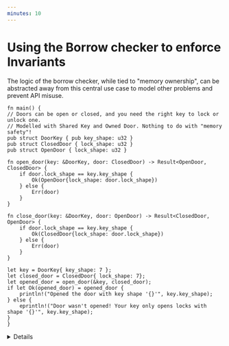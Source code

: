 ```yaml
---
minutes: 10
---
```


# Using the Borrow checker to enforce Invariants

The logic of the borrow checker, while tied to "memory ownership", can be abstracted away from this central use case to model other problems and prevent API misuse.

```rust,editable
fn main() {
// Doors can be open or closed, and you need the right key to lock or unlock one.
// Modelled with Shared Key and Owned Door. Nothing to do with "memory safety"!
pub struct DoorKey { pub key_shape: u32 }
pub struct ClosedDoor { lock_shape: u32 }
pub struct OpenDoor { lock_shape: u32 }

fn open_door(key: &DoorKey, door: ClosedDoor) -> Result<OpenDoor, ClosedDoor> {
    if door.lock_shape == key.key_shape {
        Ok(OpenDoor{lock_shape: door.lock_shape})
    } else {
        Err(door)
    }
}

fn close_door(key: &DoorKey, door: OpenDoor) -> Result<ClosedDoor, OpenDoor> {
    if door.lock_shape == key.key_shape {
        Ok(ClosedDoor{lock_shape: door.lock_shape})
    } else {
        Err(door)
    }
}

let key = DoorKey{ key_shape: 7 };
let closed_door = ClosedDoor{ lock_shape: 7};
let opened_door = open_door(&key, closed_door);
if let Ok(opened_door) = opened_door {
    println!("Opened the door with key shape '{}'", key.key_shape);
} else {
    eprintln!("Door wasn't opened! Your key only opens locks with shape '{}'", key.key_shape);
}
}
```

<details>

- The borrow checker has been used to prevent use-after-free and multiple mutable references up until this point.

- This example uses the ownership & borrowing rules to model the opening and closing of a door. We can try to open a door with a key, but if it's the wrong key the door is still closed (here represented as an error.)

- The rules of the borrow checker fundamentally exist to prevent developers from accessing, changing, and holding onto data in memory in unpredictable ways without preventing _writing software_. The underlying logical system does not "know" what memory is. All it does is enforce a specific set of rules of how different operations affect what possible later operations are.

- Those rules can apply to many other cases, so we can piggy-back onto the rules of the borrow checker to design APIs to be harder or impossible to misuse. Even when there's little or no actual "memory safety" concerns in the problem domain.

- This section will walk through some of those different domains.

- Interior, private mutability or reference counting in data types may let an API designer shift the meaning of ownership to a different (but analogous) set of semantics as they need to, even to the point where some API designers have managed to model self-referential types this way.

</details>